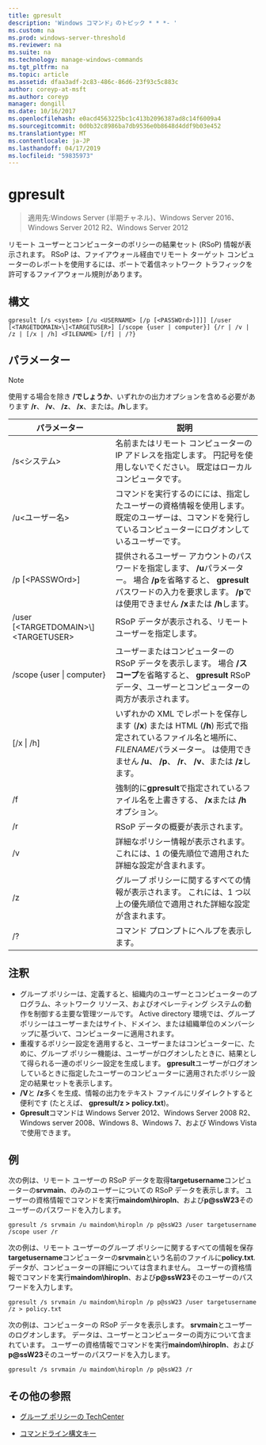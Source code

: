 ```yaml
---
title: gpresult
description: 'Windows コマンド」のトピック * * *- '
ms.custom: na
ms.prod: windows-server-threshold
ms.reviewer: na
ms.suite: na
ms.technology: manage-windows-commands
ms.tgt_pltfrm: na
ms.topic: article
ms.assetid: dfaa3adf-2c83-486c-86d6-23f93c5c883c
author: coreyp-at-msft
ms.author: coreyp
manager: dongill
ms.date: 10/16/2017
ms.openlocfilehash: e0acd4563225bc1c413b2096387ad8c14f6009a4
ms.sourcegitcommit: 0d0b32c8986ba7db9536e0b8648d4ddf9b03e452
ms.translationtype: MT
ms.contentlocale: ja-JP
ms.lasthandoff: 04/17/2019
ms.locfileid: "59835973"
---
```

# <a name="gpresult"></a>gpresult

>適用先:Windows Server (半期チャネル)、Windows Server 2016、Windows Server 2012 R2、Windows Server 2012

リモート ユーザーとコンピューターのポリシーの結果セット (RSoP) 情報が表示されます。
RSoP は、ファイアウォール経由でリモート ターゲット コンピューターのレポートを使用するには、ポートで着信ネットワーク トラフィックを許可するファイアウォール規則があります。
## <a name="syntax"></a>構文
```
gpresult [/s <system> [/u <USERNAME> [/p [<PASSWOrd>]]]] [/user [<TARGETDOMAIN>\]<TARGETUSER>] [/scope {user | computer}] {/r | /v | /z | [/x | /h] <FILENAME> [/f] | /?}
```
## <a name="parameters"></a>パラメーター
> [!NOTE]
> 使用する場合を除き **/でしょうか**、いずれかの出力オプションを含める必要があります **/r**、 **/v**、 **/z**、 **/x**、または。**/h**します。

|パラメーター|説明|
|-------|--------|
|/s\<システム\>|名前またはリモート コンピューターの IP アドレスを指定します。 円記号を使用しないでください。 既定はローカル コンピュータです。|
|/u\<ユーザー名\>|コマンドを実行するのにには、指定したユーザーの資格情報を使用します。 既定のユーザーは、コマンドを発行しているコンピューターにログオンしているユーザーです。|
|/p [\<PASSWOrd\>]|提供されるユーザー アカウントのパスワードを指定します、 **/u**パラメーター。 場合 **/p**を省略すると、 **gpresult**パスワードの入力を要求します。 **/p**では使用できません **/x**または **/h**します。|
|/user [\<TARGETDOMAIN\>\\]\<TARGETUSER\>|RSoP データが表示される、リモート ユーザーを指定します。|
|/scope {user &#124; computer}|ユーザーまたはコンピューターの RSoP データを表示します。 場合 **/スコープ**を省略すると、 **gpresult** RSoP データ、ユーザーとコンピューターの両方が表示されます。|
|[/x &#124; /h] <FILENAME>|いずれかの XML でレポートを保存します (**/x**) または HTML (**/h**) 形式で指定されているファイル名と場所に、 *FILENAME*パラメーター。 は使用できません **/u**、 **/p**、 **/r**、 **/v**、または **/z**します。|
|/f|強制的に**gpresult**で指定されているファイル名を上書きする、 **/x**または **/h**オプション。|
|/r|RSoP データの概要が表示されます。|
|/v|詳細なポリシー情報が表示されます。 これには、1 の優先順位で適用された詳細な設定が含まれます。|
|/z|グループ ポリシーに関するすべての情報が表示されます。 これには、1 つ以上の優先順位で適用された詳細な設定が含まれます。|
|/?|コマンド プロンプトにヘルプを表示します。|
## <a name="remarks"></a>注釈
-   グループ ポリシーは、定義すると、組織内のユーザーとコンピューターのプログラム、ネットワーク リソース、およびオペレーティング システムの動作を制御する主要な管理ツールです。 Active directory 環境では、グループ ポリシーはユーザーまたはサイト、ドメイン、または組織単位のメンバーシップに基づいて、コンピューターに適用されます。
-   重複するポリシー設定を適用すると、ユーザーまたはコンピューターに、ために、グループ ポリシー機能は、ユーザーがログオンしたときに、結果として得られる一連のポリシー設定を生成します。 **gpresult**ユーザーがログオンしているときに指定したユーザーのコンピューターに適用されたポリシー設定の結果セットを表示します。
-   **/V**と **/z**多くを生成、情報の出力をテキスト ファイルにリダイレクトすると便利です (たとえば、 **gpresult/z > policy.txt**)。
-   **Gpresult**コマンドは Windows Server 2012、Windows Server 2008 R2、Windows server 2008、Windows 8、Windows 7、および Windows Vista で使用できます。
## <a name="BKMK_Examples"></a>例
次の例は、リモート ユーザーの RSoP データを取得**targetusername**コンピューターの**srvmain**、のみのユーザーについての RSoP データを表示します。 ユーザーの資格情報でコマンドを実行**maindom\hiropln**、および**p@ssW23**そのユーザーのパスワードを入力します。
```
gpresult /s srvmain /u maindom\hiropln /p p@ssW23 /user targetusername /scope user /r
```
次の例は、リモート ユーザーのグループ ポリシーに関するすべての情報を保存**targetusername**コンピューターの**srvmain**という名前のファイルに**policy.txt**. データが、コンピューターの詳細については含まれません。 ユーザーの資格情報でコマンドを実行**maindom\hiropln**、および**p@ssW23**そのユーザーのパスワードを入力します。
```
gpresult /s srvmain /u maindom\hiropln /p p@ssW23 /user targetusername /z > policy.txt
```
次の例は、コンピューターの RSoP データを表示します。 **srvmain**とユーザーのログオンします。 データは、ユーザーとコンピューターの両方について含まれています。 ユーザーの資格情報でコマンドを実行**maindom\hiropln**、および**p@ssW23**そのユーザーのパスワードを入力します。
```
gpresult /s srvmain /u maindom\hiropln /p p@ssW23 /r
```
## <a name="additional-references"></a>その他の参照
-   [グループ ポリシーの TechCenter](https://go.microsoft.com/fwlink/?LinkID=145531)

-   [コマンドライン構文キー](command-line-syntax-key.md)
